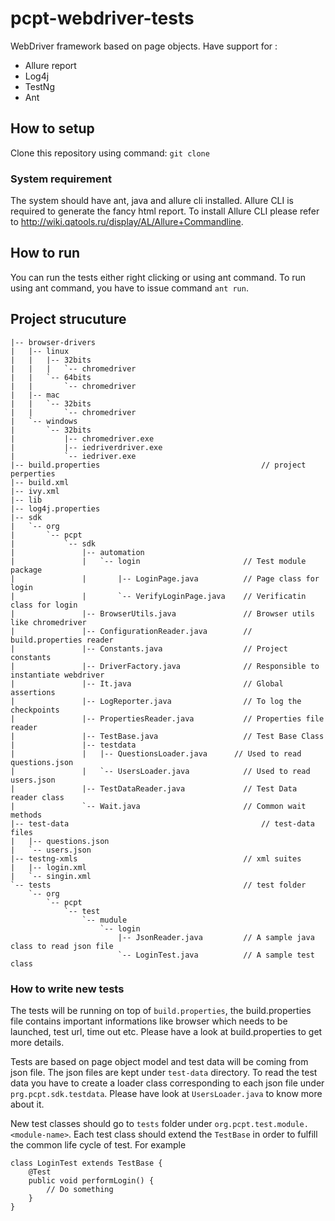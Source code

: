 # pcpt-webdriver-tests

WebDriver framework based on page objects. Have support for :

* Allure report
* Log4j
* TestNg
* Ant

## How to setup

Clone this repository using command: `git clone`

### System requirement

The system should have ant, java and allure cli installed. Allure CLI is required to generate the fancy html report. To install Allure CLI please refer to http://wiki.qatools.ru/display/AL/Allure+Commandline.  
 
## How to run 

You can run the tests either right clicking or using ant command. To run using ant command, you have to issue command `ant run`.

## Project strucuture

```
|-- browser-drivers
|   |-- linux
|   |   |-- 32bits
|   |   |   `-- chromedriver
|   |   `-- 64bits
|   |       `-- chromedriver
|   |-- mac
|   |   `-- 32bits
|   |       `-- chromedriver
|   `-- windows
|       `-- 32bits
|           |-- chromedriver.exe
|           |-- iedriverdriver.exe
|           `-- iedriver.exe
|-- build.properties									// project perperties
|-- build.xml		
|-- ivy.xml
|-- lib
|-- log4j.properties
|-- sdk
|   `-- org
|       `-- pcpt
|           `-- sdk
|               |-- automation
|               |   `-- login						// Test module package	
|               |       |-- LoginPage.java			// Page class for login
|               |       `-- VerifyLoginPage.java	// Verificatin class for login	
|               |-- BrowserUtils.java				// Browser utils like chromedriver
|               |-- ConfigurationReader.java		// build.properties reader
|               |-- Constants.java					// Project constants	
|               |-- DriverFactory.java				// Responsible to instantiate webdriver
|               |-- It.java							// Global assertions
|               |-- LogReporter.java				// To log the checkpoints
|               |-- PropertiesReader.java			// Properties file reader
|               |-- TestBase.java					// Test Base Class
|               |-- testdata
|               |   |-- QuestionsLoader.java      // Used to read questions.json
|               |   `-- UsersLoader.java			// Used to read users.json
|               |-- TestDataReader.java				// Test Data reader class
|               `-- Wait.java						// Common wait methods	
|-- test-data											// test-data files
|   |-- questions.json
|   `-- users.json
|-- testng-xmls								  		// xml suites
|   |-- login.xml
|   `-- singin.xml
`-- tests                                    		// test folder
    `-- org
        `-- pcpt
            `-- test
                `-- mudule
                    `-- login
                        |-- JsonReader.java  		// A sample java class to read json file
                        `-- LoginTest.java   		// A sample test class

```

### How to write new tests

The tests will be running on top of `build.properties`, the build.properties file contains important informations like browser which needs to be launched, test url, time out etc. Please have a look at build.properties to get more details.

Tests are based on page object model and test data will be coming from json file. The json files are kept under `test-data` directory. To read the test data you have to create a loader class corresponding to each json file under `prg.pcpt.sdk.testdata`. Please have look at `UsersLoader.java` to know more about it.

New test classes should go to `tests` folder under `org.pcpt.test.module.<module-name>`. Each test class should extend the `TestBase` in order to fulfill the common life cycle of test. For example

```
class LoginTest extends TestBase {
	@Test
	public void performLogin() {
		// Do something
	}
}
```